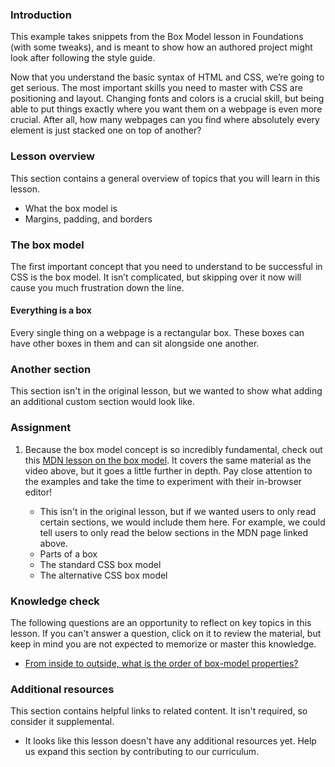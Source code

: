 ### Introduction

This example takes snippets from the Box Model lesson in Foundations (with some tweaks), and is meant to show how an authored project might look after following the style guide.

Now that you understand the basic syntax of HTML and CSS, we’re going to get serious. The most important skills you need to master with CSS are positioning and layout. Changing fonts and colors is a crucial skill, but being able to put things exactly where you want them on a webpage is even more crucial. After all, how many webpages can you find where absolutely every element is just stacked one on top of another?

### Lesson overview

This section contains a general overview of topics that you will learn in this lesson.

- What the box model is
- Margins, padding, and borders

### The box model

The first important concept that you need to understand to be successful in CSS is the box model. It isn’t complicated, but skipping over it now will cause you much frustration down the line.

<div class="lesson-note" markdown="1">

#### Everything is a box

Every single thing on a webpage is a rectangular box. These boxes can have other boxes in them and can sit alongside one another.

</div>

### Another section

This section isn't in the original lesson, but we wanted to show what adding an additional custom section would look like.

### Assignment

<div class="lesson-content__panel" markdown="1">

1. Because the box model concept is so incredibly fundamental, check out this [MDN lesson on the box model](https://developer.mozilla.org/en-US/docs/Learn/CSS/Building_blocks/The_box_model). It covers the same material as the video above, but it goes a little further in depth. Pay close attention to the examples and take the time to experiment with their in-browser editor!

   - This isn't in the original lesson, but if we wanted users to only read certain sections, we would include them here. For example, we could tell users to only read the below sections in the MDN page linked above.
   - Parts of a box
   - The standard CSS box model
   - The alternative CSS box model

</div>

### Knowledge check

The following questions are an opportunity to reflect on key topics in this lesson. If you can't answer a question, click on it to review the material, but keep in mind you are not expected to memorize or master this knowledge.

- [From inside to outside, what is the order of box-model properties?](#the-box-model)

### Additional resources

This section contains helpful links to related content. It isn't required, so consider it supplemental.

- It looks like this lesson doesn't have any additional resources yet. Help us expand this section by contributing to our curriculum.
